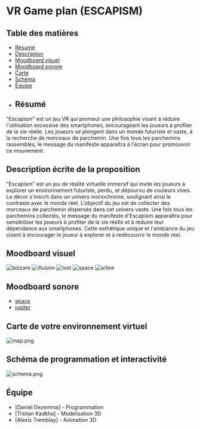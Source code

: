 # VR Game plan (ESCAPISM)
## Table des matières
- [Résumé](#Résumé)
- [Description](#Description-écrite-de-la-proposition)
- [Moodboard visuel](#Moodboard-visuel)
- [Moodboard sonore](#Moodboard-sonore)
- [Carte](#Carte-de-votre-environnement-virtuel)
- [Schéma](#Schéma-de-programmation-et-interactivité)
- [Équipe](#Équipe)
- ## Résumé
"Escapism" est un jeu VR qui promeut une philosophie visant à réduire l'utilisation excessive des smartphones, encourageant les joueurs à profiter de la vie réelle. Les joueurs se plongent dans un monde futuriste et vaste, à la recherche de morceaux de parchemin. Une fois tous les parchemins rassemblés, le message du manifeste apparaîtra à l'écran pour promouvoir ce mouvement. 
## Description écrite de la proposition 
"Escapism" est un jeu de réalité virtuelle immersif qui invite les joueurs à explorer un environnement futuriste, perdu, et dépourvu de couleurs vives. Le décor s'inscrit dans un univers monochrome, soulignant ainsi le contraste avec le monde réel. L'objectif du jeu est de collecter des morceaux de parchemin dispersés dans cet univers vaste. Une fois tous les parchemins collectés, le message du manifeste d'Escapism apparaîtra pour sensibiliser les joueurs à profiter de la vie réelle et à réduire leur dépendance aux smartphones. Cette esthétique unique et l'ambiance du jeu visent à encourager le joueur à explorer et à redécouvrir le monde réel.
## Moodboard visuel 
![bizzare](assets/img/image-bizarre.jpeg)
![illusion](assets/img/image-illusion.jpeg)
![lost](assets/img/image-lost.jpeg)
![space](assets/img/image-space.jpeg)
![arbre](assets/img/image-arbre.jpeg)
## Moodboard sonore
- [space](https://www.youtube.com/watch?v=kXUnJ61KxRE)
- [jupiter](https://www.youtube.com/watch?v=UChzxK9gknM)
## Carte de votre environnement virtuel 
![map.png](assets/map.png)
## Schéma de programmation et interactivité
![schema.png](assets/schema.png)


## Équipe
- [Daniel Dezemma] - Programmation
- [Trsitan Kadkha] - Modelisation 3D
- [Alexis Tremblay] - Animation 3D
